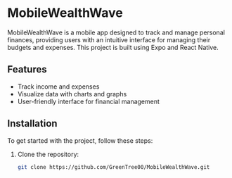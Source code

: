 # MobileWealthWave

MobileWealthWave is a mobile app designed to track and manage personal finances, providing users with an intuitive interface for managing their budgets and expenses. This project is built using Expo and React Native.

## Features

- Track income and expenses
- Visualize data with charts and graphs
- User-friendly interface for financial management

## Installation

To get started with the project, follow these steps:

1. Clone the repository:

   ```bash
   git clone https://github.com/GreenTree00/MobileWealthWave.git
   